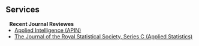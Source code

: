 ## Services

<!-- <h4 style="margin:0 10px 0;">Conference Reviewers</h4>

<ul style="margin:0 0 5px;">
  <li><a href="http://cvpr2023.thecvf.com/"><autocolor>IEEE/CVF Conference on Computer Vision and Pattern Recognition (CVPR) 2021-2023</autocolor></a></li>
  <li><a href="http://iccv2021.thecvf.com/"><autocolor>IEEE/CVF International Conference on Computer Vision (ICCV) 2021</autocolor></a></li>
  <li><a href="https://eccv2022.ecva.net/"><autocolor>European Conference on Computer Vision (ECCV) 2022</autocolor></a></li>
</ul> -->

<h4 style="margin:0 10px 0;">Recent Journal Reviewes</h4>

<ul style="margin:0 0 20px;">
  <li><a href="https://link.springer.com/journal/10489"><autocolor>Applied Intelligence (APIN)</autocolor></a></li>
  <li><a href="https://rss.onlinelibrary.wiley.com/journal/14679876"><autocolor>The Journal of the Royal Statistical Society, Series C (Applied Statistics) </autocolor></a></li>
</ul>